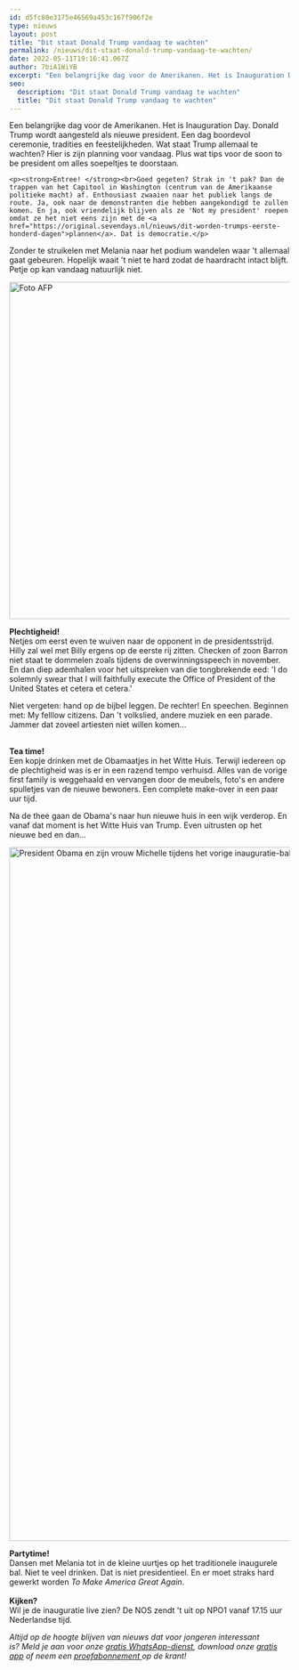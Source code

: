 ```yaml
---
id: d5fc80e3175e46569a453c167f906f2e
type: nieuws
layout: post
title: "Dit staat Donald Trump vandaag te wachten"
permalink: /nieuws/dit-staat-donald-trump-vandaag-te-wachten/
date: 2022-05-11T19:16:41.067Z
author: 7biA1WiYB
excerpt: "Een belangrijke dag voor de Amerikanen. Het is Inauguration Day. Donald Trump wordt aangesteld als nieuwe president. Een dag boordevol ceremonie, tradities en feestelijkheden. Wat staat Trump allemaal te wachten? Hier is zijn planning voor vandaag. Plus wat tips voor de soon to be president om alles soepeltjes te doorstaan.  "
seo:
  description: "Dit staat Donald Trump vandaag te wachten"
  title: "Dit staat Donald Trump vandaag te wachten"
---
```

Een belangrijke dag voor de Amerikanen. Het is Inauguration Day. Donald Trump wordt aangesteld als nieuwe president. Een dag boordevol ceremonie, tradities en feestelijkheden. Wat staat Trump allemaal te wachten? Hier is zijn planning voor vandaag. Plus wat tips voor de soon to be president om alles soepeltjes te doorstaan.  

    <p><strong>Entree! </strong><br>Goed gegeten? Strak in 't pak? Dan de trappen van het Capitool in Washington (centrum van de Amerikaanse politieke macht) af. Enthousiast zwaaien naar het publiek langs de route. Ja, ook naar de demonstranten die hebben aangekondigd te zullen komen. En ja, ook vriendelijk blijven als ze 'Not my president' roepen omdat ze het niet eens zijn met de <a href="https://original.sevendays.nl/nieuws/dit-worden-trumps-eerste-honderd-dagen">plannen</a>. Dat is democratie.</p>
<p>Zonder te struikelen met Melania naar het podium wandelen waar 't allemaal gaat gebeuren. Hopelijk waait 't niet te hard zodat de haardracht intact blijft. Petje op kan vandaag natuurlijk niet.</p>
<p><div class="media media-element-container media-default"><div id="file-415423" class="file file-image file-image-jpeg">

        
  
  <div class="content">
    <img alt="Foto AFP" title="Foto AFP" height="606" width="850" class="media-element file-default" data-delta="1" src="https://original.sevendays.nl/sites/default/files/Trump%20pet-klein.jpg">  </div>

  
</div>
</div>
<p><strong>Plechtigheid! </strong><br>Netjes om eerst even te wuiven naar de opponent in de presidentsstrijd. Hilly zal wel met Billy ergens op de eerste rij zitten. Checken of zoon Barron niet staat te dommelen zoals tijdens de overwinningsspeech in november. En dan diep ademhalen voor het uitspreken van die tongbrekende eed: 'I do solemnly swear that I will faithfully execute the Office of President of the United States et cetera et cetera.' </p>
<p>Niet vergeten: hand op de bijbel leggen. De rechter! En speechen. Beginnen met: My felllow citizens. Dan 't volkslied, andere muziek en een parade. Jammer dat zoveel artiesten niet willen komen...<br> </p>
<p><strong>Tea time!</strong><br>Een kopje drinken met de Obamaatjes in het Witte Huis. Terwijl iedereen op de plechtigheid was is er in een razend tempo verhuisd. Alles van de vorige first family is weggehaald en vervangen door de meubels, foto's en andere spulletjes van de nieuwe bewoners. Een complete make-over in een paar uur tijd.</p>
<p>Na de thee gaan de Obama's naar hun nieuwe huis in een wijk verderop. En vanaf dat moment is het Witte Huis van Trump. Even uitrusten op het nieuwe bed en dan...<br><div class="media media-element-container media-default"><div id="file-415425" class="file file-image file-image-jpeg">

        
  
  <div class="content">
    <img alt="President Obama en zijn vrouw Michelle tijdens het vorige inauguratie-bal, in 2013  Foto EPA" title="President Obama en zijn vrouw Michelle tijdens het vorige inauguratie-bal, in 2013  Foto EPA" height="1247" width="850" class="media-element file-default" data-delta="1" src="https://original.sevendays.nl/sites/default/files/ANP-22179028-klein.jpg">  </div>

  
</div>
</div>
<p><strong>Partytime! </strong><br>Dansen met Melania tot in de kleine uurtjes op het traditionele inaugurele bal. Niet te veel drinken. Dat is niet presidentieel. En er moet straks hard gewerkt worden <em>To Make America Great Again</em>.<br><br><strong>Kijken?</strong><br>Wil je de inauguratie live zien? De NOS zendt 't uit op NPO1 vanaf 17.15 uur Nederlandse tijd.</p>
<p><em>Altijd op de hoogte blijven van nieuws dat voor jongeren interessant is? Meld je aan voor onze <a href="https://original.sevendays.nl/whatsapp">gratis WhatsApp-dienst</a>, download onze <a href="https://original.sevendays.nl/app">gratis app</a> of neem een <a href="https://abonneren.sevendays.nl/abonneren/abonnementen/ae/artikel">proefabonnement </a>op de krant!</em></p>  
